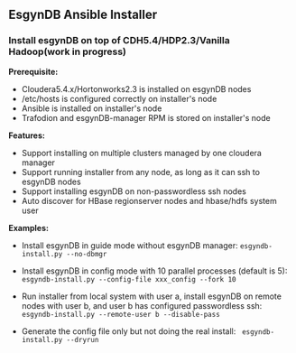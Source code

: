 ## EsgynDB Ansible Installer

### Install esgynDB on top of CDH5.4/HDP2.3/Vanilla Hadoop(work in progress)

**Prerequisite:**

 - Cloudera5.4.x/Hortonworks2.3 is installed on esgynDB nodes
 - /etc/hosts is configured correctly on installer's node
 - Ansible is installed on installer's node
 - Trafodion and esgynDB-manager RPM is stored on installer's node

**Features:**

 - Support installing on multiple clusters managed by one cloudera manager
 - Support running installer from any node, as long as it can ssh to esgynDB nodes
 - Support installing esgynDB on non-passwordless ssh nodes
 - Auto discover for HBase regionserver nodes and hbase/hdfs system user

**Examples:**

- Install esgynDB in guide mode without esgynDB manager:
``esgyndb-install.py --no-dbmgr``

- Install esgynDB in config mode with 10 parallel processes (default is 5):
``esgyndb-install.py --config-file xxx_config --fork 10``

- Run installer from local system with user a, install esgynDB on remote nodes with user b, and user b has configured passwordless ssh:
`` esgyndb-install.py --remote-user b --disable-pass``

- Generate the config file only but not doing the real install:
`` esgyndb-install.py --dryrun``
